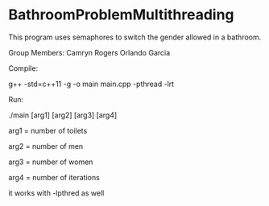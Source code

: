 # BathroomProblemMultithreading
This program uses semaphores to switch the gender allowed in a bathroom. 

Group Members:
Camryn Rogers
Orlando Garcia

Compile:

g++ -std=c++11 -g -o main main.cpp -pthread -lrt

Run: 

./main [arg1] [arg2] [arg3] [arg4] 

arg1 = number of toilets

arg2 = number of men

arg3 = number of women

arg4 = number of iterations

it works with -lpthred as well
